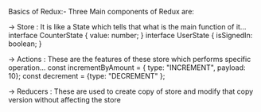 Basics of Redux:-
Three Main components of Redux are:

-> Store : It is like a State which tells that what is the main function of it...
interface CounterState {
value: number;
}
interface UserState {
isSignedIn: boolean;
}

-> Actions : These are the features of these store which performs specific operation...
const incrementByAmount = { type: "INCREMENT", payload: 10};
const decrement = {type: "DECREMENT" };

-> Reducers : These are used to create copy of store and modify that copy version without affecting the store
